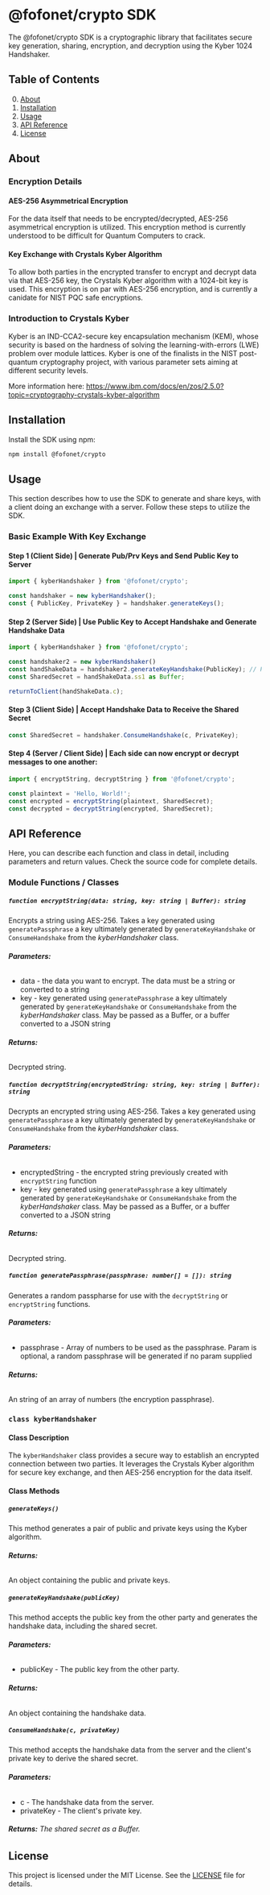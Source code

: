 # @fofonet/crypto SDK

The @fofonet/crypto SDK is a cryptographic library that facilitates secure key generation, sharing, encryption, and decryption using the Kyber 1024 Handshaker.

## Table of Contents
0. [About](#about)
1. [Installation](#installation)
2. [Usage](#usage)
3. [API Reference](#api-reference)
4. [License](#license)

## About

### Encryption Details

#### AES-256 Asymmetrical Encryption
For the data itself that needs to be encrypted/decrypted, AES-256 asymmetrical encryption is utilized. This encryption method is currently understood to be difficult for Quantum Computers to crack.

#### Key Exchange with Crystals Kyber Algorithm
To allow both parties in the encrypted transfer to encrypt and decrypt data via that AES-256 key, the Crystals Kyber algorithm with a 1024-bit key is used. This encryption is on par with AES-256 encryption, and is currently a canidate for NIST PQC safe encryptions.

### Introduction to Crystals Kyber
Kyber is an IND-CCA2-secure key encapsulation mechanism (KEM), whose security is based on the hardness of solving the learning-with-errors (LWE) problem over module lattices. Kyber is one of the finalists in the NIST post-quantum cryptography project, with various parameter sets aiming at different security levels.

More information here: https://www.ibm.com/docs/en/zos/2.5.0?topic=cryptography-crystals-kyber-algorithm

## Installation

Install the SDK using npm:

```bash
npm install @fofonet/crypto
```

## Usage
This section describes how to use the SDK to generate and share keys, with a client doing an exchange with a server. Follow these steps to utilize the SDK.

### Basic Example With Key Exchange

#### Step 1 (Client Side) | Generate Pub/Prv Keys and Send Public Key to Server

```typescript
import { kyberHandshaker } from '@fofonet/crypto';

const handshaker = new kyberHandshaker();
const { PublicKey, PrivateKey } = handshaker.generateKeys();
```

#### Step 2 (Server Side) | Use Public Key to Accept Handshake and Generate Handshake Data

```typescript
import { kyberHandshaker } from '@fofonet/crypto';

const handshaker2 = new kyberHandshaker()
const handShakeData = handshaker2.generateKeyHandshake(PublicKey); // Pass the PublicKey generated in Step 1
const SharedSecret = handShakeData.ss1 as Buffer;

returnToClient(handShakeData.c);
```

#### Step 3 (Client Side) | Accept Handshake Data to Receive the Shared Secret

```typescript
const SharedSecret = handshaker.ConsumeHandshake(c, PrivateKey);
```

#### Step 4 (Server / Client Side) | Each side can now encrypt or decrypt messages to one another:

```typescript
import { encryptString, decryptString } from '@fofonet/crypto';

const plaintext = 'Hello, World!';
const encrypted = encryptString(plaintext, SharedSecret);
const decrypted = decryptString(encrypted, SharedSecret);
```

## API Reference
Here, you can describe each function and class in detail, including parameters and return values. Check the source code for complete details.

### Module Functions / Classes
##### `function encryptString(data: string, key: string | Buffer): string`
Encrypts a string using AES-256. Takes a key generated using `generatePassphrase` a key ultimately generated by `generateKeyHandshake` or `ConsumeHandshake` from the *kyberHandshaker* class.

###### **Parameters:** 
- data - the data you want to encrypt. The data must be a string or converted to a string
- key - key generated using `generatePassphrase` a key ultimately generated by `generateKeyHandshake` or `ConsumeHandshake` from the *kyberHandshaker* class. May be passed as a Buffer, or a buffer converted to a JSON string

###### **Returns:** 
Decrypted string.

##### `function decryptString(encryptedString: string, key: string | Buffer): string`
Decrypts an encrypted string using AES-256. Takes a key generated using `generatePassphrase` a key ultimately generated by `generateKeyHandshake` or `ConsumeHandshake` from the *kyberHandshaker* class.

###### **Parameters:** 
- encryptedString - the encrypted string previously created with `encryptString` function
- key - key generated using `generatePassphrase` a key ultimately generated by `generateKeyHandshake` or `ConsumeHandshake` from the *kyberHandshaker* class. May be passed as a Buffer, or a buffer converted to a JSON string

###### **Returns:** 
Decrypted string.

##### `function generatePassphrase(passphrase: number[] = []): string`
Generates a random passpharse for use with the `decryptString` or `encryptString` functions.

###### **Parameters:** 
- passphrase - Array of numbers to be used as the passphrase. Param is optional, a random passphrase will be generated if no param supplied

###### **Returns:** 
An string of an array of numbers (the encryption passphrase).

### `class kyberHandshaker` 

#### Class Description

The `kyberHandshaker` class provides a secure way to establish an encrypted connection between two parties. It leverages the Crystals Kyber algorithm for secure key exchange, and then AES-256 encryption for the data itself.

#### Class Methods

##### `generateKeys()`

This method generates a pair of public and private keys using the Kyber algorithm.

###### **Returns:** 
An object containing the public and private keys.

##### `generateKeyHandshake(publicKey)`

This method accepts the public key from the other party and generates the handshake data, including the shared secret.
###### **Parameters:** 
- publicKey - The public key from the other party.

###### **Returns:** 
An object containing the handshake data.

##### `ConsumeHandshake(c, privateKey)`

This method accepts the handshake data from the server and the client's private key to derive the shared secret.

###### **Parameters:**
- c - The handshake data from the server.
- privateKey - The client's private key.

###### **Returns:** The shared secret as a Buffer.

## License
This project is licensed under the MIT License. See the [LICENSE](LICENSE) file for details.